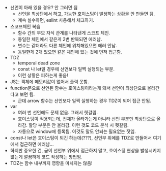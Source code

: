 - 선언이 아래 있을 경우? 안 그러면 됨
  - 선언을 최상단에서 하고, 가능한 호이스팅이 발생하는 상황을 안 만들면 됨.
  - 계속 실수하면, eslint 사용해서 체크하기.
- 스코프체인 복습
  - 함수 간의 부모 자식 관계를 나타낸게 스코프 체인.
  - 동일한 체인에서 같은게 2번 반복되면 에러남.
  - 변수는 같더라도 다른 체인에 위치해있으면 에러 안남.
  - 동일한게 2개 있으면 같은 체인에 있는 것에 먼저 접근함.
- TDZ
  - temporal dead zone
  - const 나 let일 경우에 선언보다 일찍 실행되는 부분.
  - 이런 상황은 피하는게 좋음!
- JS는 객체에 메모리값이 없어서 출력 못함.
- function문으로 선언된 함수는 호이스팅이라는게 돼서 선언이 최상단으로 올라간다고 보면 됨.
  - 근데 arrow 함수는 선언보다 일찍 실행하는 경우 TDZ이 되어 접근 안됨.
- var
  - 여러 번 선언해도 문제 없음. 그래서 헷갈림.
  - 호이스팅이 적용되는데, 전체가 올라가는게 아니라 선언 부분만 최상단으로 올라감. 할당 부분은 안 올라감. 이런 것도 코드 분석 시 헷갈림.
  - 자동으로 window에 등록됨. 이것도 말도 안되는 필요없는 짓임.
- const나 let은 호이스팅이 되긴 하는데(???), 선언부 위에를 TDZ로 만들어서 여기에서 접근하면 에러남...
- 하지만 중요한 건, 굳이 선언부 위에서 접근하지 말고, 호이스팅 현상을 발생시키지 않는게 깔끔하게 코드 작성하는 방법임.
- TDZ는 함수 내부까지 영향을 미치지는 않음!

